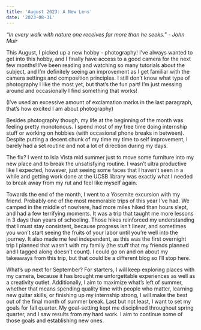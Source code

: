 ```yaml
---
title: 'August 2023: A New Lens'
date: '2023-08-31'
---
```

*“In every walk with nature one receives far more than he seeks.” - John Muir*

This August, I picked up a new hobby - photography! I’ve always wanted to get into this hobby, and I finally have access to a good camera for the next few months! I’ve been reading and watching so many tutorials about the subject, and I’m definitely seeing an improvement as I get familiar with the camera settings and composition principles. I still don’t know what type of photography I like the most yet, but that’s the fun part! I’m just messing around and occasionally I find something that works! 

(I’ve used an excessive amount of exclamation marks in the last paragraph, that’s how excited I am about photography)

Besides photography though, my life at the beginning of the month was feeling pretty monotonous. I spend most of my free time doing internship stuff or working on hobbies (with occasional phone breaks in between). Despite putting a decent chunk of my time my time to self improvement, I barely had a set routine and not a lot of direction during my days. 

The fix? I went to Isla Vista mid summer just to move some furniture into my new place and to break the unsatisfying routine. I wasn’t ultra productive like I expected, however, just seeing some faces that I haven’t seen in a while and getting work done at the UCSB library was exactly what I needed to break away from my rut and feel like myself again. 

Towards the end of the month, I went to a Yosemite excursion with my friend. Probably one of the most memorable trips of this year I’ve had. We camped in the middle of nowhere, had more miles hiked than hours slept, and had a few terrifying moments. It was a trip that taught me more lessons in 3 days than years of schooling. Those hikes reinforced my understanding that I must stay consistent, because progress isn’t linear, and sometimes you won’t start seeing the fruits of your labor until you’re well into the journey. It also made me feel independent, as this was the first overnight trip I planned that wasn’t with my family (the stuff that my friends planned and I tagged along doesn’t count). I could go on and on about my takeaways from this trip, but that could be a different blog so I’ll stop here.

What’s up next for September? For starters, I will keep exploring places with my camera, because it has brought me unforgettable experiences as well as a creativity outlet. Additionally, I aim to maximize what’s left of summer, whether that means spending quality time with people who matter, learning new guitar skills, or finishing up my internship strong, I will make the best out of the final month of summer break. Last but not least, I want to set my goals for fall quarter. My goal-setting kept me disciplined throughout spring quarter, and I saw results from my hard work. I aim to continue some of those goals and establishing new ones.